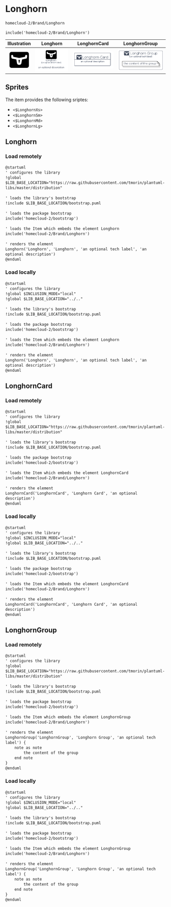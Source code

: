 # Longhorn


```text
homecloud-2/Brand/Longhorn
```

```text
include('homecloud-2/Brand/Longhorn')
```



| Illustration | Longhorn | LonghornCard | LonghornGroup |
| :---: | :---: | :---: | :---: |
| ![illustration for Illustration](../../homecloud-2/Brand/Longhorn.png) | ![illustration for Longhorn](../../homecloud-2/Brand/Longhorn.Local.png) | ![illustration for LonghornCard](../../homecloud-2/Brand/LonghornCard.Local.png) | ![illustration for LonghornGroup](../../homecloud-2/Brand/LonghornGroup.Local.png) |



## Sprites
The item provides the following sriptes:

- `<$LonghornXs>`
- `<$LonghornSm>`
- `<$LonghornMd>`
- `<$LonghornLg>`





## Longhorn

### Load remotely
```plantuml
@startuml
' configures the library
!global $LIB_BASE_LOCATION="https://raw.githubusercontent.com/tmorin/plantuml-libs/master/distribution"

' loads the library's bootstrap
!include $LIB_BASE_LOCATION/bootstrap.puml

' loads the package bootstrap
include('homecloud-2/bootstrap')

' loads the Item which embeds the element Longhorn
include('homecloud-2/Brand/Longhorn')

' renders the element
Longhorn('Longhorn', 'Longhorn', 'an optional tech label', 'an optional description')
@enduml
```

### Load locally
```plantuml
@startuml
' configures the library
!global $INCLUSION_MODE="local"
!global $LIB_BASE_LOCATION="../.."

' loads the library's bootstrap
!include $LIB_BASE_LOCATION/bootstrap.puml

' loads the package bootstrap
include('homecloud-2/bootstrap')

' loads the Item which embeds the element Longhorn
include('homecloud-2/Brand/Longhorn')

' renders the element
Longhorn('Longhorn', 'Longhorn', 'an optional tech label', 'an optional description')
@enduml
```

## LonghornCard

### Load remotely
```plantuml
@startuml
' configures the library
!global $LIB_BASE_LOCATION="https://raw.githubusercontent.com/tmorin/plantuml-libs/master/distribution"

' loads the library's bootstrap
!include $LIB_BASE_LOCATION/bootstrap.puml

' loads the package bootstrap
include('homecloud-2/bootstrap')

' loads the Item which embeds the element LonghornCard
include('homecloud-2/Brand/Longhorn')

' renders the element
LonghornCard('LonghornCard', 'Longhorn Card', 'an optional description')
@enduml
```

### Load locally
```plantuml
@startuml
' configures the library
!global $INCLUSION_MODE="local"
!global $LIB_BASE_LOCATION="../.."

' loads the library's bootstrap
!include $LIB_BASE_LOCATION/bootstrap.puml

' loads the package bootstrap
include('homecloud-2/bootstrap')

' loads the Item which embeds the element LonghornCard
include('homecloud-2/Brand/Longhorn')

' renders the element
LonghornCard('LonghornCard', 'Longhorn Card', 'an optional description')
@enduml
```

## LonghornGroup

### Load remotely
```plantuml
@startuml
' configures the library
!global $LIB_BASE_LOCATION="https://raw.githubusercontent.com/tmorin/plantuml-libs/master/distribution"

' loads the library's bootstrap
!include $LIB_BASE_LOCATION/bootstrap.puml

' loads the package bootstrap
include('homecloud-2/bootstrap')

' loads the Item which embeds the element LonghornGroup
include('homecloud-2/Brand/Longhorn')

' renders the element
LonghornGroup('LonghornGroup', 'Longhorn Group', 'an optional tech label') {
    note as note
        the content of the group
    end note
}
@enduml
```

### Load locally
```plantuml
@startuml
' configures the library
!global $INCLUSION_MODE="local"
!global $LIB_BASE_LOCATION="../.."

' loads the library's bootstrap
!include $LIB_BASE_LOCATION/bootstrap.puml

' loads the package bootstrap
include('homecloud-2/bootstrap')

' loads the Item which embeds the element LonghornGroup
include('homecloud-2/Brand/Longhorn')

' renders the element
LonghornGroup('LonghornGroup', 'Longhorn Group', 'an optional tech label') {
    note as note
        the content of the group
    end note
}
@enduml
```

